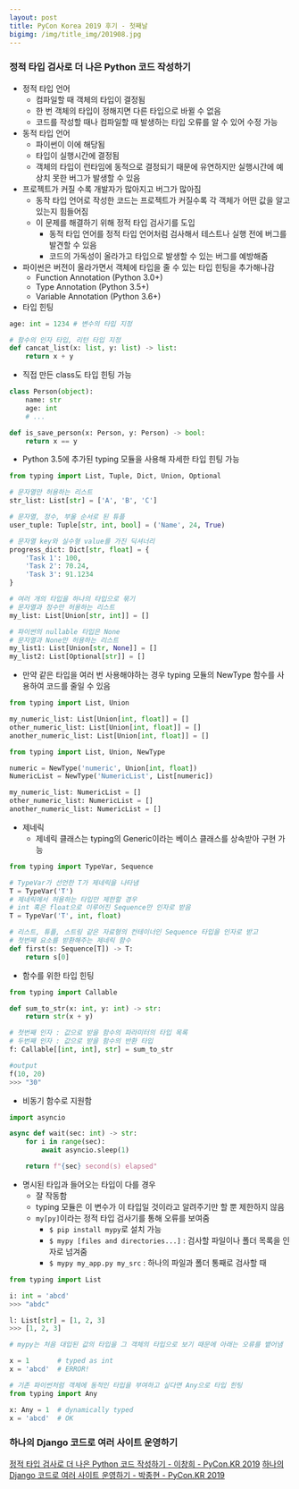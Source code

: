 ```yaml
---
layout: post
title: PyCon Korea 2019 후기 - 첫째날
bigimg: /img/title_img/201908.jpg
---
```


### 정적 타입 검사로 더 나은 Python 코드 작성하기
* 정적 타입 언어
    * 컴파일할 때 객체의 타입이 결정됨
    * 한 번 객체의 타입이 정해지면 다른 타입으로 바뀔 수 없음
    * 코드를 작성할 때나 컴파일할 때 발생하는 타입 오류를 알 수 있어 수정 가능
* 동적 타입 언어
    * 파이썬이 이에 해당됨
    * 타입이 실행시간에 결정됨
    * 객체의 타입이 런타임에 동적으로 결정되기 때문에 유연하지만 실행시간에 예상치 못한 버그가 발생할 수 있음
* 프로젝트가 커질 수록 개발자가 많아지고 버그가 많아짐
    * 동작 타입 언어로 작성한 코드는 프로젝트가 커질수록 각 객체가 어떤 값을 알고 있는지 힘들어짐
    * 이 문제를 해결하기 위해 정적 타입 검사기를 도입
        * 동적 타입 언어를 정적 타입 언어처럼 검사해서 테스트나 실행 전에 버그를 발견할 수 있음
        * 코드의 가독성이 올라가고 타입으로 발생할 수 있는 버그를 예방해줌
* 파이썬은 버전이 올라가면서 객체에 타입을 줄 수 있는 타입 힌팅을 추가해나감
    * Function Annotation (Python 3.0+)
    * Type Annotation (Python 3.5+)
    * Variable Annotation (Python 3.6+)
* 타입 힌팅

```python
age: int = 1234 # 변수의 타입 지정

# 함수의 인자 타입, 리턴 타입 지정
def cancat_list(x: list, y: list) -> list:
    return x + y
```

* 직접 만든 class도 타입 힌팅 가능

```python
class Person(object):
    name: str
    age: int
    # ...

def is_save_person(x: Person, y: Person) -> bool:
    return x == y
```

* Python 3.5에 추가된 typing 모듈을 사용해 자세한 타입 힌팅 가능

```python
from typing import List, Tuple, Dict, Union, Optional

# 문자열만 허용하는 리스트
str_list: List[str] = ['A', 'B', 'C']

# 문자열, 정수, 부울 순서로 된 튜플
user_tuple: Tuple[str, int, bool] = ('Name', 24, True)

# 문자열 key와 실수형 value를 가진 딕셔너리
progress_dict: Dict[str, float] = {
    'Task 1': 100,
    'Task 2': 70.24,
    'Task 3': 91.1234
}

# 여러 개의 타입을 하나의 타입으로 묶기
# 문자열과 정수만 허용하는 리스트
my_list: List[Union[str, int]] = []

# 파이썬의 nullable 타입은 None
# 문자열과 None만 허용하는 리스트
my_list1: List[Union[str, None]] = []
my_list2: List[Optional[str]] = []
```

* 만약 같은 타입을 여러 번 사용해야하는 경우 typing 모듈의 NewType 함수를 사용하여 코드를 줄일 수 있음

```python
from typing import List, Union

my_numeric_list: List[Union[int, float]] = []
other_numeric_list: List[Union[int, float]] = []
another_numeric_list: List[Union[int, float]] = []
```
```python
from typing import List, Union, NewType

numeric = NewType('numeric', Union[int, float])
NumericList = NewType('NumericList', List[numeric])

my_numeric_list: NumericList = []
other_numeric_list: NumericList = []
another_numeric_list: NumericList = []
```

* 제네릭
    * 제네릭 클래스는 typing의 Generic이라는 베이스 클래스를 상속받아 구현 가능

```python
from typing import TypeVar, Sequence

# TypeVar가 선언한 T가 제네릭을 나타냄
T = TypeVar('T')
# 제네릭에서 허용하는 타입만 제한할 경우
# int 혹은 float으로 이루어진 Sequence만 인자로 받음
T = TypeVar('T', int, float) 

# 리스트, 튜플, 스트링 같은 자료형의 컨테이너인 Sequence 타입을 인자로 받고
# 첫번째 요소를 받환해주는 제네릭 함수
def first(s: Sequence[T]) -> T:
    return s[0]
```

* 함수를 위한 타입 힌팅

```python
from typing import Callable

def sum_to_str(x: int, y: int) -> str:
    return str(x + y)

# 첫번째 인자 : 값으로 받을 함수의 파라미터의 타입 목록
# 두번째 인자 : 값으로 받을 함수의 반환 타입
f: Callable[[int, int], str] = sum_to_str

#output
f(10, 20)
>>> "30"
```

* 비동기 함수로 지원함

```python
import asyncio

async def wait(sec: int) -> str:
    for i in range(sec):
        await asyncio.sleep(1)

    return f"{sec} second(s) elapsed"
```

* 명시된 타입과 들어오는 타입이 다를 경우
    * 잘 작동함
    * typing 모듈은 이 변수가 이 타입일 것이라고 알려주기만 할 뿐 제한하지 않음
    * `my[py]`이라는 정적 타입 검사기를 통해 오류를 보여줌
        * `$ pip install mypy`로 설치 가능
        * `$ mypy [files and directories...]` : 검사할 파일이나 폴더 목록을 인자로 넘겨줌
        * `$ mypy my_app.py my_src` : 하나의 파일과 폴더 통째로 검사할 때

```python
from typing import List

i: int = 'abcd'
>>> "abdc"

l: List[str] = [1, 2, 3]
>>> [1, 2, 3]
```
```python
# mypy는 처음 대입된 값의 타입을 그 객체의 타입으로 보기 때문에 아래는 오류를 뱉어냄

x = 1       # typed as int
x = 'abcd'  # ERROR!
```
```python
# 기존 파이썬처럼 객체에 동적인 타입을 부여하고 싶다면 Any으로 타입 힌팅
from typing import Any

x: Any = 1  # dynamically typed
x = 'abcd'  # OK
```

### 하나의 Django 코드로 여러 사이트 운영하기


[정적 타입 검사로 더 나은 Python 코드 작성하기 - 이창희 - PyCon.KR 2019](https://www.youtube.com/watch?v=KWjGj_0lPro)
[하나의 Django 코드로 여러 사이트 운영하기 - 박종현 - PyCon.KR 2019](https://www.youtube.com/watch?v=b2BFxbkXkKY)